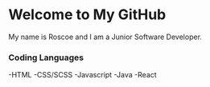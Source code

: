 # Welcome to My GitHub
My name is Roscoe and I am a Junior Software Developer.

### Coding Languages
-HTML
-CSS/SCSS
-Javascript
-Java
-React
